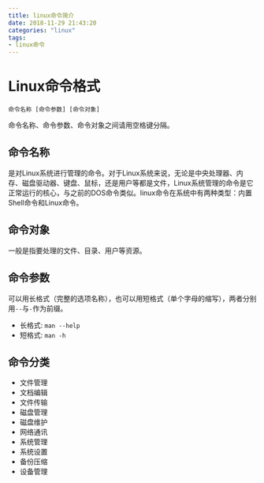 ```yaml
---
title: linux命令简介
date: 2018-11-29 21:43:20
categories: "linux"
tags:
- linux命令
---
```


# Linux命令格式

```
命令名称 [命令参数] [命令对象]
```
命令名称、命令参数、命令对象之间请用空格键分隔。


## 命令名称
是对Linux系统进行管理的命令。对于Linux系统来说，无论是中央处理器、内存、磁盘驱动器、键盘、鼠标，还是用户等都是文件，Linux系统管理的命令是它正常运行的核心，与之前的DOS命令类似。linux命令在系统中有两种类型：内置Shell命令和Linux命令。

## 命令对象
一般是指要处理的文件、目录、用户等资源。

## 命令参数
可以用长格式（完整的选项名称），也可以用短格式（单个字母的缩写），两者分别用`--`与`-`作为前缀。
- 长格式:  `man --help`
- 短格式: `man -h`

## 命令分类
- 文件管理
- 文档编辑
- 文件传输
- 磁盘管理
- 磁盘维护
- 网络通讯
- 系统管理
- 系统设置
- 备份压缩
- 设备管理